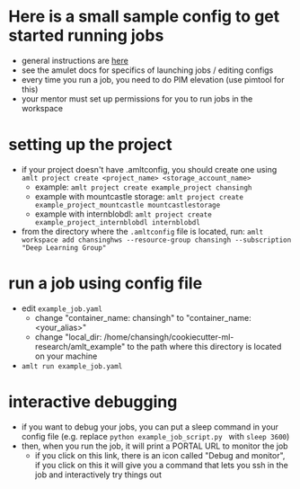# Here is a small sample config to get started running jobs

- general instructions are [here](https://dev.azure.com/msresearch/GCR/_wiki/wikis/GCR%20Wiki/14309/How-to-Get-Started-Guide?anchor=**%E2%80%8Bjob-submission**-**101**)
- see the amulet docs for specifics of launching jobs / editing configs
- every time you run a job, you need to do PIM elevation (use pimtool for this)
- your mentor must set up permissions for you to run jobs in the workspace

# setting up the project
- if your project doesn't have .amltconfig, you should create one using `amlt project create <project_name> <storage_account_name>`
  - example: `amlt project create example_project chansingh`
  - example with mountcastle storage: `amlt project create example_project_mountcastle mountcastlestorage`
  - example with internblobdl: `amlt project create example_project_internblobdl internblobdl`
- from the directory where the `.amltconfig` file is located, run: `amlt workspace add chansinghws --resource-group chansingh --subscription "Deep Learning Group"`

# run a job using config file
- edit `example_job.yaml`
  - change "container_name: chansingh" to "container_name: <your_alias>"
  - change "local_dir: /home/chansingh/cookiecutter-ml-research/amlt_example" to the path where this directory is located on your machine
- `amlt run example_job.yaml`

# interactive debugging
- if you want to debug your jobs, you can put a sleep command in your config file (e.g. replace `python example_job_script.py ` with `sleep 3600`)
- then, when you run the job, it will print a PORTAL URL to monitor the job
  - if you click on this link, there is an icon called "Debug and monitor", if you click on this it will give you a command that lets you ssh in the job and interactively try things out